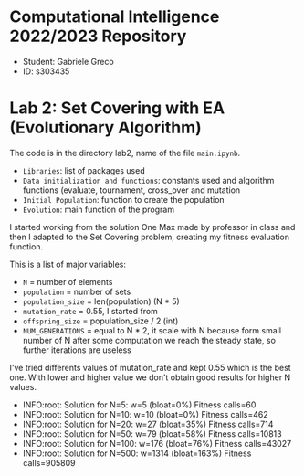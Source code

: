 # Computational Intelligence 2022/2023 Repository
- Student: Gabriele Greco
- ID: s303435

# Lab 2: Set Covering with EA (Evolutionary Algorithm)

The code is in the directory lab2, name of the file `main.ipynb`.
- `Libraries`: list of packages used
- `Data initialization and functions`: constants used and algorithm functions (evaluate, tournament, cross_over and mutation
- `Initial Population`: function to create the population
- `Evolution`: main function of the program

I started working from the solution One Max made by professor in class and then I adapted to the Set Covering problem, creating my fitness evaluation function.

This is a list of major variables:
- `N` = number of elements
- `population` = number of sets 
- `population_size` = len(population) (N * 5)
- `mutation_rate` = 0.55, I started from
- `offspring_size` = population_size / 2 (int)
- `NUM_GENERATIONS` = equal to N * 2, it scale with N because form small number of N after some computation we reach the steady state, so further iterations are useless

I've tried differents values of mutation_rate and kept 0.55 which is the best one. With lower and higher value we don't obtain good results for higher N values.
- INFO:root: Solution for N=5: w=5 (bloat=0%) Fitness calls=60
- INFO:root: Solution for N=10: w=10 (bloat=0%) Fitness calls=462
- INFO:root: Solution for N=20: w=27 (bloat=35%) Fitness calls=714
- INFO:root: Solution for N=50: w=79 (bloat=58%) Fitness calls=10813
- INFO:root: Solution for N=100: w=176 (bloat=76%) Fitness calls=43027
- INFO:root: Solution for N=500: w=1314 (bloat=163%) Fitness calls=905809
